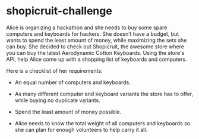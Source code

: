 # shopicruit-challenge
Alice is organizing a hackathon and she needs to buy some spare computers and keyboards for hackers. She doesn’t have a budget, but wants to spend the least amount of money, while maximizing the sets she can buy. She decided to check out Shopicruit, the awesome store where you can buy the latest Aerodynamic Cotton Keyboards. Using the store's API, help Alice come up with a shopping list of keyboards and computers.

Here is a checklist of her requirements:

* An equal number of computers and keyboards.

* As many different computer and keyboard variants the store has to offer, while buying no duplicate variants.

* Spend the least amount of money possible.

* Alice needs to know the total weight of all computers and keyboards so she can plan for enough volunteers to help carry it all.
